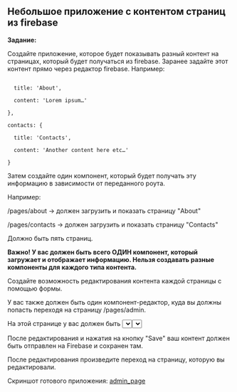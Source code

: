 ## Небольшое приложение с контентом страниц из firebase
**Задание:**

Создайте приложение, которое будет показывать разный контент на страницах, который будет получаться из firebase. Заранее задайте этот контент прямо через редактор firebase. Например:

```about: {

  title: 'About',

  content: 'Lorem ipsum…'

},

contacts: {

  title: 'Contacts',

  content: 'Another content here etc…'

}
```



Затем создайте один компонент, который будет получать эту информацию в зависимости от переданного роута.



Например:

/pages/about -> должен загрузить и показать страницу "About"

/pages/contacts -> должен загрузить и показать страницу "Contacts"

Должно быть пять страниц.

**Важно! У вас должен быть всего ОДИН компонент, который загружает и отображает информацию. Нельзя создавать разные компоненты для каждого типа контента.**

Создайте возможность редактирования контента каждой страницы с помощью формы.

У вас также должен быть один компонент-редактор, куда вы должны попасть переходя на страницу /pages/admin. 

На этой странице у вас должен быть <select> с выбором страницы. При выборе страницы в <select>, контент должен быть загружен и подставлен в форму редактирования. 

После редактирования и нажатия на кнопку "Save" ваш контент должен быть отправлен на Firebase и сохранен там.

После редактирования произведите переход на страницу, которую вы редактировали.


Скриншот готового приложения:
[admin_page](https://prnt.sc/e2NSiz__biph)
